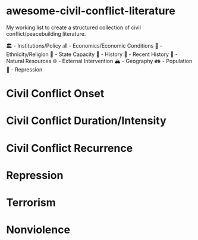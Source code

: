 # awesome-civil-conflict-literature
My working list to create a structured collection of civil conflict/peacebuilding literature.

🏛️ - Institutions/Policy
💰 - Economics/Economic Conditions
🚩 - Ethnicity/Religion
🚓 - State Capacity
📜 - History
📀 - Recent History
💎 - Natural Resources
🌐 - External Intervention
🏔️ - Geography
👪 - Population
🔫 - Repression

# Civil Conflict Onset

# Civil Conflict Duration/Intensity

# Civil Conflict Recurrence

# Repression

# Terrorism

# Nonviolence
